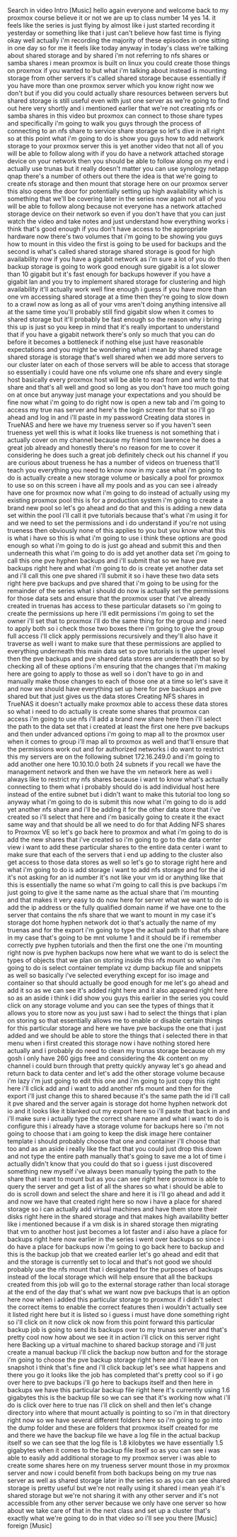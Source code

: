 
Search in video
Intro
[Music]
hello again everyone and welcome back to
my proxmox course
believe it or not we are up to class
number 14 yes 14. it feels like the
series is just flying by almost like i
just started recording it yesterday or
something like that i just can't believe
how fast time is flying
okay well actually i'm recording the
majority of these episodes in one
sitting in one day so for me it feels
like today anyway in today's class we're
talking about shared storage and by
shared i'm not referring to nfs shares
or samba shares i mean proxmox is built
on linux you could create those things
on proxmox if you wanted to
but what i'm talking about instead is
mounting storage from other servers it's
called shared storage because
essentially if you have more than one
proxmox server which you know right now
we don't but if you did you could
actually share resources between servers
but shared storage is still useful even
with just one server as we're going to
find out here very shortly
and i mentioned earlier that we're not
creating nfs or samba shares in this
video but proxmox can connect to those
share types and specifically i'm going
to walk you guys through the process of
connecting to an nfs share to service
share storage so let's dive in
all right so at this point what i'm
going to do is show you guys how to add
network storage to your proxmox server
this is yet another video that not all
of you will be able to follow along with
if you do have a network attached
storage device on your network then you
should be able to follow along
on my end i actually use trunas but it
really doesn't matter you can use
synology
netapp qnap there's a number of others
out there the idea is that we're going
to create nfs storage and then mount
that storage here on our proxmox server
this also opens the door for potentially
setting up high availability which is
something that we'll be covering later
in the series
now again not all of you will be able to
follow along because not everyone has a
network attached storage device on their
network so even if you don't have that
you can just watch the video and take
notes and just understand how everything
works i think that's good enough if you
don't have access to the appropriate
hardware
now there's two volumes that i'm going
to be showing you guys how to mount in
this video
the first is going to be used for
backups
and the second is what's called shared
storage
shared storage is good for high
availability now if you have a gigabit
network as i'm sure a lot of you do then
backup storage is going to work good
enough sure gigabit is a lot slower than
10 gigabit but it's fast enough for
backups
however if you have a gigabit lan and
you try to implement shared storage for
clustering and high availability it'll
actually work well fine enough i guess
if you have more than one vm accessing
shared storage at a time then they're
going to slow down to a crawl
now as long as all of your vms aren't
doing anything intensive all at the same
time you'll probably still find gigabit
slow when it comes to shared storage but
it'll probably be fast enough
so the reason why i bring this up is
just so you keep in mind that it's
really important to understand that if
you have a gigabit network there's only
so much that you can do before it
becomes a bottleneck if nothing else
just have reasonable expectations
and you might be wondering what i mean
by shared storage
shared storage is storage that's well
shared
when we add more servers to our cluster
later on each of those servers will be
able to access that storage so
essentially i could have one nfs volume
one nfs share and every single host
basically every proxmox host will be
able to read from and write to that
share
and that's all well and good so long as
you don't have too much going on at once
but anyway just manage your expectations
and you should be fine
now what i'm going to do right now is
open a new tab
and i'm going to access my true nas
server
and here's the login screen for that
so i'll go ahead and log in and i'll
paste in my password
Creating data stores in TrueNAS
and here we have my trueness server
so if you haven't seen trueness yet
well this is what it looks like
trueness is not something that i
actually cover on my channel because my
friend tom lawrence he does a great job
already and honestly there's no reason
for me to cover it considering he does
such a great job definitely check out
his channel if you are curious about
trueness he has a number of videos on
trueness that'll teach you everything
you need to know
now in my case what i'm going to do is
actually create a new storage volume or
basically a pool for proxmox to use
so on this screen i have all my pools
and as you can see i already have one
for proxmox now what i'm going to do
instead of actually using my existing
proxmox pool this is for a production
system i'm going to create a brand new
pool
so let's go ahead and do that
and this is adding a new data set within
the pool
i'll call it pve tutorials
because that's what i'm using it for
and we need to set the permissions and i
do understand if you're not using
trueness then obviously none of this
applies to you
but you know what this is what i have so
this is what i'm going to use
i think these options are good enough
so what i'm going to do is just go ahead
and submit this
and then underneath this what i'm going
to do is add yet another data set
i'm going to call this one pve hyphen
backups
and i'll submit that
so we have pve backups right here
and what i'm going to do is create yet
another data set
and i'll call this one pve shared
i'll submit it
so i have these two data sets right here
pve backups and pve shared that i'm
going to be using for the remainder of
the series what i should do now is
actually set the permissions for those
data sets and ensure that the proxmox
user that i've already created in
truenas has access to these particular
datasets
so i'm going to create the permissions
up here
i'll edit permissions
i'm going to set the owner
i'll set that to proxmox
i'll do the same thing for the group
and i need to apply both so i check
those two boxes there
i'm going to give the group full access
i'll click apply permissions recursively
and they'll also have it traverse as
well i want to make sure that these
permissions are applied to everything
underneath this main data set
so pve tutorials is the upper level then
the pve backups and pve shared data
stores are underneath that so by
checking all of these options i'm
ensuring that the changes that i'm
making here are going to apply to those
as well so i don't have to go in and
manually make those changes to each of
those one at a time
so let's save it
and now
we should have everything set up here
for pve backups and pve shared
but that just gives us the data stores
Creating NFS shares in TrueNAS
it doesn't actually make proxmox able to
access these data stores so
what i need to do actually is create
some shares that proxmox can access i'm
going to use nfs
i'll add a brand new share here
then i'll select the path to the data
set that i created at least the first
one here
pve backups
and then under advanced options
i'm going to map all to the proxmox user
when it comes to group i'll map all to
proxmox as well
and that'll ensure that the permissions
work out
and for authorized networks i do want to
restrict this
my servers are on the following subnet
172.16.249.0
and i'm going to add another one here
10.10.10.0 both 24 subnets
if you recall we have the management
network
and then we have the vm network here as
well i always like to restrict my nfs
shares because i want to know what's
actually connecting to them
what i probably should do is add
individual host here instead of the
entire subnet but i didn't want to make
this tutorial too long so anyway
what i'm going to do is submit this
now what i'm going to do is add yet
another nfs share
and i'll be adding it for the other data
store that i've created
so i'll select that here
and i'm basically going to create it the
exact same way
and that should be all we need to do for
that
Adding NFS shares to Proxmox VE
so let's go back here to proxmox
and what i'm going to do is add the new
shares that i've created so i'm going to
go to the data center view i want to add
these particular shares to the entire
data center i want to make sure that
each of the servers that i end up adding
to the cluster also get access to those
data stores as well
so let's go to storage right here
and what i'm going to do is add storage
i want to add nfs storage
and for the id it's not asking for an id
number it's not like your vm id or
anything like that this is essentially
the name
so what i'm going to call this is pve
backups i'm just going to give it the
same name as the actual share that i'm
mounting and that makes it very easy to
do now here for server what we want to
do is add the ip address or the fully
qualified domain name if we have one to
the server that contains the nfs share
that we want to mount in my case it's
storage
dot home hyphen network dot io that's
actually the name of my truenas and for
the export i'm going to type the actual
path to that nfs share
in my case that's going to be mnt
volume 1
and it should be if i remember correctly
pve hyphen tutorials
and then the first one the one i'm
mounting right now
is pve hyphen backups
now here what we want to do is select
the types of objects that we plan on
storing inside this nfs mount
so what i'm going to do
is select container template
vz dump backup file
and snippets as well
so basically i've selected everything
except for iso image
and container
so that should actually be good enough
for me
let's go ahead and add it
so as we can see it's added right here
and it also appeared right here so as an
aside
i think i did show you guys this earlier
in the series you could click on any
storage volume
and you can see the types of things that
it allows you to store
now as you just saw i had to select the
things that i plan on storing so
that essentially allows me to enable or
disable certain things for this
particular storage
and here we have pve backups the one
that i just added
and we should be able to store the
things that i selected there in that
menu when i first created this storage
now i have nothing stored here actually
and i probably do need to clean my
trunas storage because oh my gosh i only
have 260 gigs free and considering the
4k content on my channel i could burn
through that pretty quickly anyway
let's go ahead and return back to data
center
and let's add the other storage volume
because i'm lazy i'm just going to edit
this one
and i'm going to just copy this right
here
i'll click add and i want to add another
nfs mount
and then for the export
i'll just change this to shared because
it's the same path
the id i'll call it pve shared
and the server again is storage dot home
hyphen network dot io
and it looks like it blanked out my
export here so i'll paste that back in
and i'll make sure i actually type the
correct share name and what i want to do
is configure this
i already have a storage volume for
backups here so
i'm not going to choose that i am going
to keep the disk image here
container template i should probably
choose that one
and container i'll choose that too
and as an aside i really like the fact
that you could just drop this down and
not type the entire path manually that's
going to save me a lot of time
i actually didn't know that you could do
that so i guess i just discovered
something new myself i've always been
manually typing the path to the share
that i want to mount but as you can see
right here proxmox is able to query the
server and get a list of all the shares
so what i should be able to do is scroll
down
and select the share and here it is
i'll go ahead and add it
and now we have that created right here
so now i have a place for shared storage
so i can actually add virtual machines
and have them store their disks right
here in the shared storage
and that makes high availability better
like i mentioned
because if a vm disk is in shared
storage then migrating that vm to
another host just becomes a lot faster
and i also have a place for backups
right here now earlier in the series i
went over backups
so since i do have a place for backups
now i'm going to go back here to backup
and this is the backup job that we
created earlier let's go ahead and edit
that
and the storage is currently set to
local
and that's not good we should probably
use the nfs mount that i designated for
the purposes of backups instead of the
local storage which will help ensure
that all the backups created from this
job will go to the external storage
rather than local storage
at the end of the day that's what we
want
now pve backups that is an option here
now when i added this particular storage
to proxmox if i didn't select the
correct items to enable the correct
features then i wouldn't actually see it
listed right here but it is listed so i
guess i must have done something right
so i'll click on it
now click ok
now from this point forward this
particular backup job is going to send
its backups over to my trunas server and
that's pretty cool
now how about we see it in action
i'll click on this server right here
Backing up a virtual machine to shared backup storage
and i'll just create a manual backup
i'll click the backup now button
and for the storage
i'm going to choose the pve backup
storage right here
and i'll leave it on snapshot i think
that's fine
and i'll click backup
let's see what happens
and there you go it looks like the job
has completed that's pretty cool
so if i go over here to pve backups
i'll go here to backups itself
and then here in backups we have this
particular backup file right here it's
currently using 1.6 gigabytes
this is the backup file
so we can see that it's working
now what i'll do is click over here to
true nas
i'll click on shell
and then let's change directory into
where that mount actually is pointing to
so i'm in that directory right now
so we have several different folders
here so i'm going to go into the dump
folder and these are folders that
proxmox itself created for
me and there we have the backup file
we have a log file in the actual backup
itself
so we can see that the log file is 1.8
kilobytes we have essentially 1.5
gigabytes when it comes to the backup
file itself
so as you can see i was able to easily
add additional storage to my proxmox
server i was able to create some shares
here on my trueness server mount those
in my proxmox server and now i could
benefit from both backups being on my
true nas server
as well as shared storage later in the
series
so as you can see shared storage is
pretty useful
but we're not really using it shared i
mean yeah it's shared storage but we're
not sharing it with any other server and
it's not accessible from any other
server because we only have one server
so how about we take care of that in the
next class and set up a cluster that's
exactly what we're going to do in that
video so i'll see you there
[Music]
foreign
[Music]
